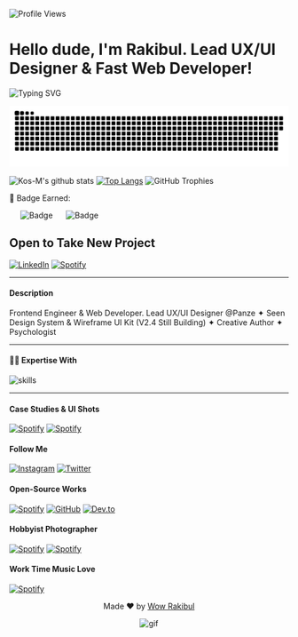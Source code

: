 ![Profile Views](https://komarev.com/ghpvc/?username=wowrakibul&style=flat-square)

# Hello dude, I'm Rakibul. Lead UX/UI Designer & Fast Web Developer!

<!-- auto typing -->
<!-- ### Head Biography -->
![Typing SVG](https://readme-typing-svg.demolab.com?font=Fira+Code&size=22&pause=1000&color=F7712D&random=true&width=450&lines=%F0%9F%91%8B+Hello!+I'm+Wow+Rakibul+;%E2%9C%8D+Poet+%26+Creative+Author+;%F0%9F%92%BB+Web+Developer+%26+Frontend+Engineer;%E2%9E%95+UX%2FUI+%26+Visual+Product+Designer;%F0%9F%92%9E+Psychologist+%26+HCI+Specialist+;%F0%9F%8E%A8+Digital+Artist+(Painting+%E2%9D%A4+Drawing);%F0%9F%97%A3+Motivational+Speaker+;%F0%9F%92%BB+Web+Developer;%E2%9E%95+Frontend+Engineer+;HCI+%26+HCD+Specialist;+User+Interface+Designer+;+User+Experience+Designer+;%F0%9F%92%BB+Web+Developer+%26+Frontend+Engineer;%F0%9F%93%B7+Nature+%26+Product+Photographer;%F0%9F%93%BA+Content+Creator;%F0%9F%A7%A0+Innovator+%26+Entrepreneur)

<a href=#><img src="contributions.svg"></a>

![Kos-M's github stats](https://github-readme-stats.vercel.app/api?username=wowrakibul&show_icons=true&theme=gruvbox) 
[![Top Langs](https://github-readme-stats.vercel.app/api/top-langs/?username=wowrakibul&layout=compact&theme=gruvbox)]()
![GitHub Trophies](https://github-profile-trophy.vercel.app/?username=wowrakibul&theme=dark)

🏅 Badge Earned:

<img src="https://github.com/user-attachments/assets/f1bd8b44-2171-4295-b473-591af7da413d" alt="Badge" width="100" height="100"  style="margin-left: 20px;">
<img src="https://github.com/user-attachments/assets/70e33a71-6e7d-4193-99b5-71b02fda3d1b" alt="Badge" width="100" height="100"  style="margin-left: 20px;">

## Open to Take New Project
[![LinkedIn](https://img.shields.io/badge/LinkedIn-0077B5?style=for-the-badge&logo=linkedin&logoColor=white)](https://www.linkedin.com/in/wowrakibul02)
[![Spotify](https://img.shields.io/badge/skype-blue?style=for-the-badge&logo=skype&logoColor=white)](https://join.skype.com/invite/wa8AMnzuHadS)

---

#### Description
Frontend Engineer & Web Developer. Lead UX/UI Designer @Panze ✦ Seen Design System & Wireframe UI Kit (V2.4 Still Building) ✦ Creative Author ✦ Psychologist

---

#### 👨‍💻 Expertise With 
![skills](https://skillicons.dev/icons?i=figma,html,css,js,py,ts,nodejs,md,git,vscode&theme=)

---

#### Case Studies & UI Shots
[![Spotify](https://img.shields.io/badge/dribbble-FEBBF3?style=for-the-badge&logo=dribbble&logoColor=black)](https://dribbble.com/wowrakibul)
[![Spotify](https://img.shields.io/badge/behance-1877e1?style=for-the-badge&logo=behance&logoColor=white)](https://behance.net/wowrakibul)


#### Follow Me
[![Instagram](https://img.shields.io/badge/Instagram-E4405F?style=for-the-badge&logo=instagram&logoColor=white)](https://www.instagram.com/wowrakibul)
[![Twitter](https://img.shields.io/badge/Twitter-1DA1F2?style=for-the-badge&logo=twitter&logoColor=white)](https://twitter.com/wowrakibul)

#### Open-Source Works
[![Spotify](https://img.shields.io/badge/codepen-000?style=for-the-badge&logo=codepen&logoColor=white)](https://codepen.io/wowrakibul)
[![GitHub](https://img.shields.io/badge/GitHub-181717?style=for-the-badge&logo=github&logoColor=white)](https://github.com/wowrakibul)
[![Dev.to](https://img.shields.io/badge/DEV.to-0A0A0A?style=for-the-badge&logo=dev.to&logoColor=white)](https://dev.to/wowrakibul)



#### Hobbyist Photographer
[![Spotify](https://img.shields.io/badge/pexels-0AA3A6?style=for-the-badge&logo=pexels&logoColor=white)](https://www.pexels.com/@wow-rakibul-97607642/)
[![Spotify](https://img.shields.io/badge/unsplash-000?style=for-the-badge&logo=unsplash&logoColor=white)](https://unsplash.com/@wowrakibul)

#### Work Time Music Love 
[![Spotify](https://img.shields.io/badge/Spotify-1ED760?style=for-the-badge&logo=spotify&logoColor=white)](https://open.spotify.com/user/31zerwmknst6hgtma3w3aykqdnhm)

<div align="center">
  
Made ❤ by [Wow Rakibul](https://x.com/wowrakibul) 



![gif](https://media1.giphy.com/media/umYMU8G2ixG5mJBDo5/200w.webp?cid=ecf05e47g9f955m6qcmqp7m6zg2p0rmqi0daom1xc2ab0o2z&ep=v1_gifs_search&rid=200w.webp&ct=g)
